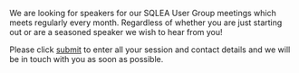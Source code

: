 We are looking for speakers for our SQLEA User Group meetings which meets regularly every month. Regardless of whether you are just starting out or are a seasoned speaker we wish to hear from you!

Please click [submit](https://www.surveymonkey.co.uk/r/SQLEASession) to enter all your session and contact details and we will be in touch with you as soon as possible.